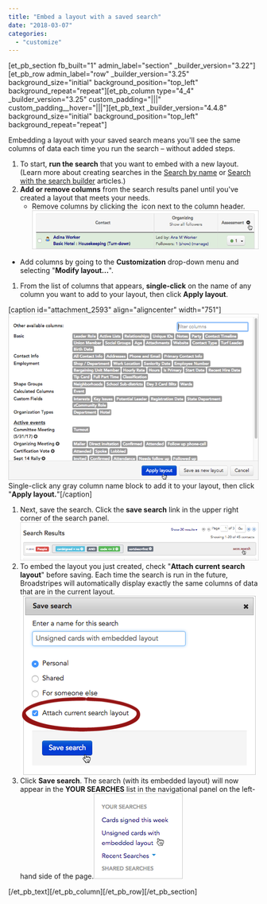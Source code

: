```yaml
---
title: "Embed a layout with a saved search"
date: "2018-03-07"
categories: 
  - "customize"
---
```


\[et\_pb\_section fb\_built="1" admin\_label="section" \_builder\_version="3.22"\]\[et\_pb\_row admin\_label="row" \_builder\_version="3.25" background\_size="initial" background\_position="top\_left" background\_repeat="repeat"\]\[et\_pb\_column type="4\_4" \_builder\_version="3.25" custom\_padding="|||" custom\_padding\_\_hover="|||"\]\[et\_pb\_text \_builder\_version="4.4.8" background\_size="initial" background\_position="top\_left" background\_repeat="repeat"\]

Embedding a layout with your saved search means you'll see the same columns of data each time you run the search – without added steps.

1. To start, **run the search** that you want to embed with a new layout. (Learn more about creating searches in the [Search by name](https://help.broadstripes.com/help-articles/using-broadstripes/search/search-by-name/) or [Search with the search builder](https://help.broadstripes.com/help-articles/using-broadstripes/search/search-builder-build-an-advanced-search/) articles.)
2. **Add or remove columns** from the search results panel until you've created a layout that meets your needs.
    - Remove columns by clicking the  icon next to the column header.![](images/de4f152-EmbedRemove.png)

- Add columns by going to the **Customization** drop-down menu and selecting "**Modify layout...**".

1. From the list of columns that appears, **single-click** on the name of any column you want to add to your layout, then click **Apply layout**.

\[caption id="attachment\_2593" align="aligncenter" width="751"\]![Single-click any gray column name block to add it to your layout, then click "Apply layout."](images/a991874-EmbedAddColumns.png) Single-click any gray column name block to add it to your layout, then click "**Apply layout.**"\[/caption\]

1. Next, save the search. Click the **save search** link in the upper right corner of the search panel.![](images/53abc2d-ListPDFSaveSearchlink.png)
2. To embed the layout you just created, check "**Attach current search layout**" before saving. Each time the search is run in the future, Broadstripes will automatically display exactly the same columns of data that are in the current layout.![](images/a6a16da-EmbedSaveSearch.png)
3. Click **Save search**. The search (with its embedded layout) will now appear in the **YOUR SEARCHES** list in the navigational panel on the left-hand side of the page.![](images/6dd2ec0-EmbedSearchNav.png)

\[/et\_pb\_text\]\[/et\_pb\_column\]\[/et\_pb\_row\]\[/et\_pb\_section\]
